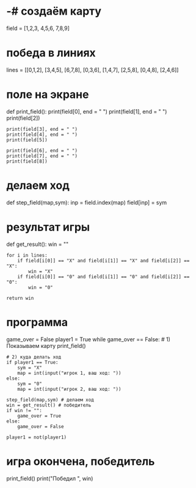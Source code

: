 # -# создаём карту
field = [1,2,3,
        4,5,6,
        7,8,9]
# победа в линиях
lines = [[0,1,2],
         [3,4,5],
         [6,7,8],
         [0,3,6],
         [1,4,7],
         [2,5,8],
         [0,4,8],
         [2,4,6]]
# поле на экране
def print_field():
    print(field[0], end = " ")
    print(field[1], end = " ")
    print(field[2])

    print(field[3], end = " ")
    print(field[4], end = " ")
    print(field[5])

    print(field[6], end = " ")
    print(field[7], end = " ")
    print(field[8])

# делаем ход
def step_field(map,sym):
    inp = field.index(map)
    field[inp] = sym
# результат игры
def get_result():
    win = ""

    for i in lines:
        if field[i[0]] == "X" and field[i[1]] == "X" and field[i[2]] == "X":
            win = "X"
        if field[i[0]] == "0" and field[i[1]] == "0" and field[i[2]] == "0":
            win = "0"

    return win

# программа
game_over = False
player1 = True
while game_over == False:
    # 1) Показываем карту
    print_field()

    # 2) куда делать ход
    if player1 == True:
        sym = "X"
        map = int(input("игрок 1, ваш ход: "))
    else:
        sym = "0"
        map = int(input("игрок 2, ваш ход: "))

    step_field(map,sym) # делаем ход 
    win = get_result() # победитель
    if win != "":
        game_over = True
    else:
        game_over = False

    player1 = not(player1)
# игра окончена, победитель
print_field()
print("Победил ", win)
